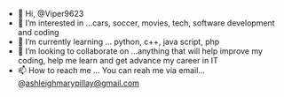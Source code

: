 - 👋 Hi, @Viper9623
- 👀 I’m interested in ...cars, soccer, movies, tech, software development and coding
- 🌱 I’m currently learning ... python, c++, java script, php
- 💞️ I’m looking to collaborate on ...anything that will help improve my coding, help me learn and get advance my career in IT
- 📫 How to reach me ... You can reah me via email... @ashleighmarypillay@gmail.com

<!---
Viper9623/Viper9623 is a ✨ special ✨ repository because its `README.md` (this file) appears on your GitHub profile.
You can click the Preview link to take a look at your changes.
--->
